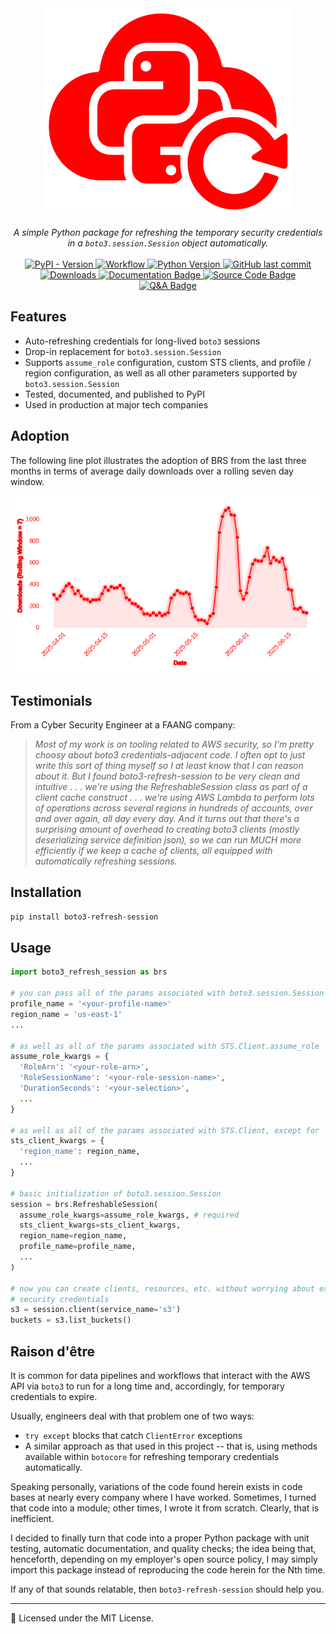 <div align="center">
  <img src="https://raw.githubusercontent.com/michaelthomasletts/boto3-refresh-session/refs/heads/main/doc/brs.png" />
</div>

</br>

<div align="center"><em>
  A simple Python package for refreshing the temporary security credentials in a <code>boto3.session.Session</code> object automatically.
</em></div>

</br>

<div align="center">

  <a href="https://pypi.org/project/boto3-refresh-session/">
    <img src="https://img.shields.io/pypi/v/boto3-refresh-session?color=%23FF0000FF&logo=python" alt="PyPI - Version"/>
  </a>

  <a href="https://github.com/michaelthomasletts/boto3-refresh-session/actions/workflows/push.yml">
    <img src="https://img.shields.io/github/actions/workflow/status/michaelthomasletts/boto3-refresh-session/push.yml?logo=github&color=%23FF0000FF" alt="Workflow"/>
  </a>

  <a href="https://pypi.org/project/boto3-refresh-session/">
    <img src="https://img.shields.io/pypi/pyversions/boto3-refresh-session?style=pypi&color=%23FF0000FF&logo=python" alt="Python Version"/>
  </a>

  <a href="https://github.com/michaelthomasletts/boto3-refresh-session/commits/main">
    <img src="https://img.shields.io/github/last-commit/michaelthomasletts/boto3-refresh-session?logo=github&color=%23FF0000FF" alt="GitHub last commit"/>
  </a>

  <a href="https://pepy.tech/project/boto3-refresh-session">
    <img src="https://img.shields.io/badge/downloads-53.1K-red?logo=python&color=%23FF0000" alt="Downloads"/>
  </a>

  <a href="https://michaelthomasletts.github.io/boto3-refresh-session/index.html">
    <img src="https://img.shields.io/badge/official%20documentation-📘-FF0000?style=flat&labelColor=555&logo=readthedocs" alt="Documentation Badge"/>
  </a>

  <a href="https://github.com/michaelthomasletts/boto3-refresh-session">
    <img src="https://img.shields.io/badge/source%20code-💻-FF0000?style=flat&labelColor=555&logo=github" alt="Source Code Badge"/>
  </a>

  <a href="https://michaelthomasletts.github.io/boto3-refresh-session/qanda.html">
    <img src="https://img.shields.io/badge/Q%26A-❔-FF0000?style=flat&labelColor=555&logo=vercel" alt="Q&A Badge"/>
  </a>

</div>

## Features

- Auto-refreshing credentials for long-lived `boto3` sessions
- Drop-in replacement for `boto3.session.Session`
- Supports `assume_role` configuration, custom STS clients, and profile / region configuration, as well as all other parameters supported by `boto3.session.Session`
- Tested, documented, and published to PyPI
- Used in production at major tech companies

## Adoption

The following line plot illustrates the adoption of BRS from the last three months in terms of average daily downloads over a rolling seven day window.

<p align="center">
  <img src="https://raw.githubusercontent.com/michaelthomasletts/boto3-refresh-session/refs/heads/main/doc/downloads.png" />
</p>

## Testimonials

From a Cyber Security Engineer at a FAANG company:

> _Most of my work is on tooling related to AWS security, so I'm pretty choosy about boto3 credentials-adjacent code. I often opt to just write this sort of thing myself so I at least know that I can reason about it. But I found boto3-refresh-session to be very clean and intuitive . . . we're using the RefreshableSession class as part of a client cache construct . . . we're using AWS Lambda to perform lots of operations across several regions in hundreds of accounts, over and over again, all day every day. And it turns out that there's a surprising amount of overhead to creating boto3 clients (mostly deserializing service definition json), so we can run MUCH more efficiently if we keep a cache of clients, all equipped with automatically refreshing sessions._

## Installation

```bash
pip install boto3-refresh-session
```

## Usage

```python
import boto3_refresh_session as brs

# you can pass all of the params associated with boto3.session.Session
profile_name = '<your-profile-name>'
region_name = 'us-east-1'
...

# as well as all of the params associated with STS.Client.assume_role
assume_role_kwargs = {
  'RoleArn': '<your-role-arn>',
  'RoleSessionName': '<your-role-session-name>',
  'DurationSeconds': '<your-selection>',
  ...
}

# as well as all of the params associated with STS.Client, except for 'service_name'
sts_client_kwargs = {
  'region_name': region_name,
  ...
}

# basic initialization of boto3.session.Session
session = brs.RefreshableSession(
  assume_role_kwargs=assume_role_kwargs, # required
  sts_client_kwargs=sts_client_kwargs,
  region_name=region_name,
  profile_name=profile_name,
  ...
)

# now you can create clients, resources, etc. without worrying about expired temporary 
# security credentials
s3 = session.client(service_name='s3')
buckets = s3.list_buckets()
```

## Raison d'être

It is common for data pipelines and workflows that interact with the AWS API via 
`boto3` to run for a long time and, accordingly, for temporary credentials to 
expire. 

Usually, engineers deal with that problem one of two ways: 

- `try except` blocks that catch `ClientError` exceptions
- A similar approach as that used in this project -- that is, using methods available 
  within `botocore` for refreshing temporary credentials automatically. 
  
Speaking personally, variations of the code found herein exists in code bases at 
nearly every company where I have worked. Sometimes, I turned that code into a module; 
other times, I wrote it from scratch. Clearly, that is inefficient.

I decided to finally turn that code into a proper Python package with unit testing, 
automatic documentation, and quality checks; the idea being that, henceforth, depending 
on my employer's open source policy, I may simply import this package instead of 
reproducing the code herein for the Nth time.

If any of that sounds relatable, then `boto3-refresh-session` should help you.

---

📄 Licensed under the MIT License.